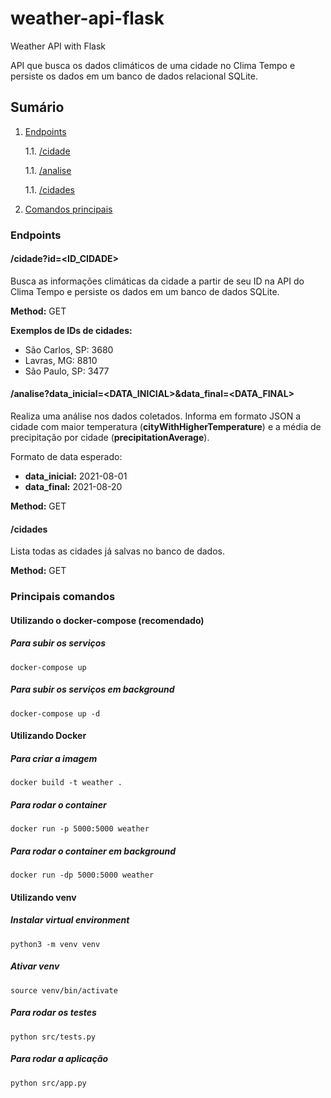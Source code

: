 # weather-api-flask

Weather API with Flask

API que busca os dados climáticos de uma cidade no Clima Tempo e persiste os dados em um banco de dados relacional SQLite.

## Sumário

1. [Endpoints](#endpoints)

   1.1. [/cidade](#/cidade)
  
   1.1. [/analise](#/analise) 
  
   1.1. [/cidades](#/cidades)

2. [Comandos principais](#principais-comandos)

### Endpoints <a name="endpoints" />

#### /cidade?id=<ID_CIDADE> <a name="/cidade" />

Busca as informações climáticas da cidade a partir de seu ID na API do Clima Tempo e persiste os dados em um banco de dados SQLite.

**Method:** GET

**Exemplos de IDs de cidades:**

- São Carlos, SP: 3680
- Lavras, MG: 8810
- São Paulo, SP: 3477

#### /analise?data_inicial=<DATA_INICIAL>&data_final=<DATA_FINAL> <a name="/analise" />

Realiza uma análise nos dados coletados. Informa em formato JSON a cidade com maior temperatura (**cityWithHigherTemperature**) e a média de precipitação por cidade (**precipitationAverage**).

Formato de data esperado:
- **data_inicial:** 2021-08-01
- **data_final:** 2021-08-20

**Method:** GET

#### /cidades <a name="/cidades" />

Lista todas as cidades já salvas no banco de dados.

**Method:** GET

### Principais comandos <a name="principais-comandos" />

#### Utilizando o docker-compose (recomendado)

##### Para subir os serviços

```
docker-compose up
```

##### Para subir os serviços em background

```
docker-compose up -d
```

#### Utilizando Docker

##### Para criar a imagem

```
docker build -t weather .
```

##### Para rodar o container

```
docker run -p 5000:5000 weather
```

##### Para rodar o container em background

```
docker run -dp 5000:5000 weather
```

#### Utilizando venv

##### Instalar virtual environment

```
python3 -m venv venv
```

##### Ativar venv

```
source venv/bin/activate
```

##### Para rodar os testes

```
python src/tests.py
```

##### Para rodar a aplicação

```
python src/app.py
```
